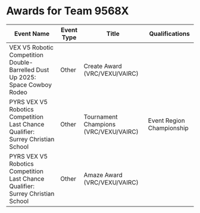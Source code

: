 # Awards for Team 9568X

| Event Name | Event Type | Title | Qualifications |
|------------|------------|-------|----------------|
| VEX V5 Robotic Competition Double-Barrelled Dust Up 2025: Space Cowboy Rodeo | Other | Create Award (VRC/VEXU/VAIRC) |  |
| PYRS VEX V5 Robotics Competition Last Chance Qualifier: Surrey Christian School | Other | Tournament Champions (VRC/VEXU/VAIRC) | Event Region Championship |
| PYRS VEX V5 Robotics Competition Last Chance Qualifier: Surrey Christian School | Other | Amaze Award (VRC/VEXU/VAIRC) |  |
